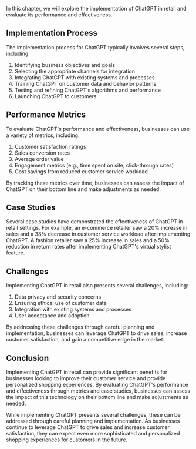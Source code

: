 
In this chapter, we will explore the implementation of ChatGPT in retail and evaluate its performance and effectiveness.

Implementation Process
----------------------

The implementation process for ChatGPT typically involves several steps, including:

1. Identifying business objectives and goals
2. Selecting the appropriate channels for integration
3. Integrating ChatGPT with existing systems and processes
4. Training ChatGPT on customer data and behavior patterns
5. Testing and refining ChatGPT's algorithms and performance
6. Launching ChatGPT to customers

Performance Metrics
-------------------

To evaluate ChatGPT's performance and effectiveness, businesses can use a variety of metrics, including:

1. Customer satisfaction ratings
2. Sales conversion rates
3. Average order value
4. Engagement metrics (e.g., time spent on site, click-through rates)
5. Cost savings from reduced customer service workload

By tracking these metrics over time, businesses can assess the impact of ChatGPT on their bottom line and make adjustments as needed.

Case Studies
------------

Several case studies have demonstrated the effectiveness of ChatGPT in retail settings. For example, an e-commerce retailer saw a 20% increase in sales and a 38% decrease in customer service workload after implementing ChatGPT. A fashion retailer saw a 25% increase in sales and a 50% reduction in return rates after implementing ChatGPT's virtual stylist feature.

Challenges
----------

Implementing ChatGPT in retail also presents several challenges, including:

1. Data privacy and security concerns
2. Ensuring ethical use of customer data
3. Integration with existing systems and processes
4. User acceptance and adoption

By addressing these challenges through careful planning and implementation, businesses can leverage ChatGPT to drive sales, increase customer satisfaction, and gain a competitive edge in the market.

Conclusion
----------

Implementing ChatGPT in retail can provide significant benefits for businesses looking to improve their customer service and provide personalized shopping experiences. By evaluating ChatGPT's performance and effectiveness through metrics and case studies, businesses can assess the impact of this technology on their bottom line and make adjustments as needed.

While implementing ChatGPT presents several challenges, these can be addressed through careful planning and implementation. As businesses continue to leverage ChatGPT to drive sales and increase customer satisfaction, they can expect even more sophisticated and personalized shopping experiences for customers in the future.

